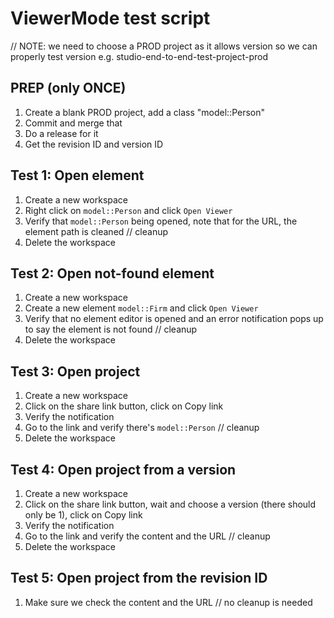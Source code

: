 # ViewerMode test script

// NOTE: we need to choose a PROD project as it allows version so we can properly test version
e.g. studio-end-to-end-test-project-prod

## PREP (only ONCE)

1. Create a blank PROD project, add a class "model::Person"
2. Commit and merge that
3. Do a release for it
4. Get the revision ID and version ID

## Test 1: Open element

1. Create a new workspace
2. Right click on `model::Person` and click `Open Viewer`
3. Verify that `model::Person` being opened, note that for the URL, the element path is cleaned
   // cleanup
4. Delete the workspace

## Test 2: Open not-found element

1. Create a new workspace
2. Create a new element `model::Firm` and click `Open Viewer`
3. Verify that no element editor is opened and an error notification pops up to say the element is not found
   // cleanup
4. Delete the workspace

## Test 3: Open project

1. Create a new workspace
2. Click on the share link button, click on Copy link
3. Verify the notification
4. Go to the link and verify there's `model::Person`
   // cleanup
5. Delete the workspace

## Test 4: Open project from a version

1. Create a new workspace
2. Click on the share link button, wait and choose a version (there should only be 1), click on Copy link
3. Verify the notification
4. Go to the link and verify the content and the URL
   // cleanup
5. Delete the workspace

## Test 5: Open project from the revision ID

1. Make sure we check the content and the URL
   // no cleanup is needed
